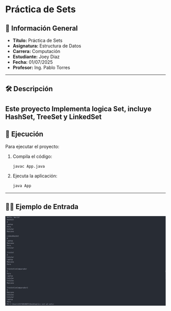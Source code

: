 # Práctica de Sets

## 📌 Información General

- **Título:** Práctica de Sets
- **Asignatura:** Estructura de Datos
- **Carrera:** Computación
- **Estudiante:** Joey Diaz
- **Fecha:** 01/07/2025
- **Profesor:** Ing. Pablo Torres

---

## 🛠️ Descripción

Este proyecto Implementa logica Set, incluye HashSet, TreeSet y LinkedSet
---

## 🚀 Ejecución

Para ejecutar el proyecto:

1. Compila el código:
    ```bash
    javac App.java
    ```
2. Ejecuta la aplicación:
    ```bash
    java App
    ```

---

## 🧑‍💻 Ejemplo de Entrada
![alt text](image.png)
